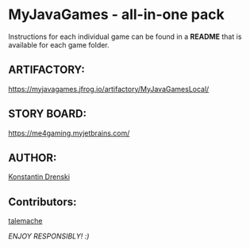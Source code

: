# MyJavaGames - all-in-one pack
Instructions for each individual game can be found in a **README** that is available for each game folder.  

## ARTIFACTORY: 
https://myjavagames.jfrog.io/artifactory/MyJavaGamesLocal/

## STORY BOARD: 
https://me4gaming.myjetbrains.com/

## AUTHOR: 
[Konstantin Drenski](https://github.com/Hunterszone)

## Contributors:
[talemache](https://github.com/talemache)  

*ENJOY RESPONSIBLY! :)*